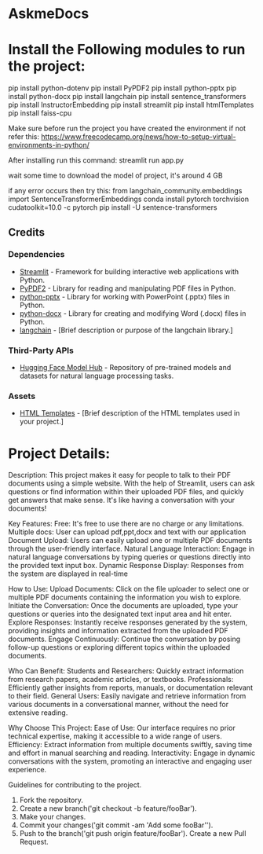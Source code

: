 # AskmeDocs

# Install the Following modules to run the project: 
pip install python-dotenv
pip install PyPDF2
pip install python-pptx
pip install python-docx
pip install langchain
pip install sentence_transformers
pip install InstructorEmbedding
pip install streamlit
pip install htmlTemplates
pip install faiss-cpu	

Make sure before run the project you have created the environment if not refer this: 
https://www.freecodecamp.org/news/how-to-setup-virtual-environments-in-python/

After installing run this command:
streamlit run app.py

wait some time to download the model of project, it's around 4 GB

if any error occurs then try this:
from langchain_community.embeddings import SentenceTransformerEmbeddings
conda install pytorch torchvision cudatoolkit=10.0 -c pytorch
pip install -U sentence-transformers

## Credits

### Dependencies

- [Streamlit](https://streamlit.io/) - Framework for building interactive web applications with Python.
- [PyPDF2](https://github.com/mstamy2/PyPDF2) - Library for reading and manipulating PDF files in Python.
- [python-pptx](https://python-pptx.readthedocs.io/) - Library for working with PowerPoint (.pptx) files in Python.
- [python-docx](https://python-docx.readthedocs.io/) - Library for creating and modifying Word (.docx) files in Python.
- [langchain](https://github.com/example/langchain) - [Brief description or purpose of the langchain library.]

### Third-Party APIs

- [Hugging Face Model Hub](https://huggingface.co/models) - Repository of pre-trained models and datasets for natural language processing tasks.

### Assets

- [HTML Templates](https://example.com/html-templates) - [Brief description of the HTML templates used in your project.]


# Project Details:

Description:
This project makes it easy for people to talk to their PDF documents using a simple website. With the help of Streamlit, users can ask questions or find information within their uploaded PDF files, and quickly get answers that make sense. It's like having a conversation with your documents!

Key Features:
Free: It's free to use there are no charge or any limitations.
Multiple docs: User can upload pdf,ppt,docx and text with our application
Document Upload: Users can easily upload one or multiple PDF documents through the user-friendly interface.
Natural Language Interaction: Engage in natural language conversations by typing queries or questions directly into the provided text input box.
Dynamic Response Display: Responses from the system are displayed in real-time

How to Use:
Upload Documents: Click on the file uploader to select one or multiple PDF documents containing the information you wish to explore.
Initiate the Conversation: Once the documents are uploaded, type your questions or queries into the designated text input area and hit enter.
Explore Responses: Instantly receive responses generated by the system, providing insights and information extracted from the uploaded PDF documents.
Engage Continuously: Continue the conversation by posing follow-up questions or exploring different topics within the uploaded documents.

Who Can Benefit:
Students and Researchers: Quickly extract information from research papers, academic articles, or textbooks.
Professionals: Efficiently gather insights from reports, manuals, or documentation relevant to their field.
General Users: Easily navigate and retrieve information from various documents in a conversational manner, without the need for extensive reading.

Why Choose This Project:
Ease of Use: Our interface requires no prior technical expertise, making it accessible to a wide range of users.
Efficiency: Extract information from multiple documents swiftly, saving time and effort in manual searching and reading.
Interactivity: Engage in dynamic conversations with the system, promoting an interactive and engaging user experience.

Guidelines for contributing to the project.
1. Fork the repository.
2. Create a new branch('git checkout -b feature/fooBar').
3. Make your changes.
4. Commit your changes('git commit -am 'Add some fooBar'').
5. Push to the branch('git push origin feature/fooBar').
Create a new Pull Request.


